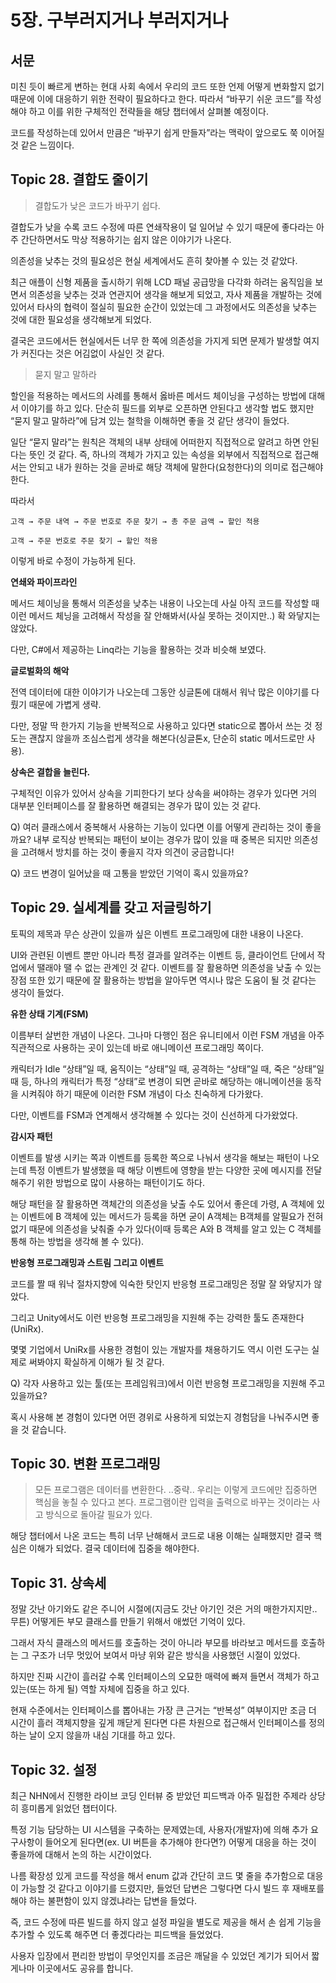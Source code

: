 # 5장. 구부러지거나 부러지거나

## 서문

미친 듯이 빠르게 변하는 현대 사회 속에서 우리의 코드 또한 언제 어떻게 변화할지 없기 때문에 이에 대응하기 위한 전략이 필요하다고 한다. 따라서 “바꾸기 쉬운 코드”를 작성해야 하고 이를 위한 구체적인 전략들을 해당 챕터에서 살펴볼 예정이다. 

코드를 작성하는데 있어서 만큼은 “바꾸기 쉽게 만들자”라는 맥락이 앞으로도 쭉 이어질 것 같은 느낌이다.

## Topic 28. 결합도 줄이기

> 결합도가 낮은 코드가 바꾸기 쉽다.
> 

결합도가 낮을 수록 코드 수정에 따른 연쇄작용이 덜 일어날 수 있기 때문에 좋다라는 아주 간단하면서도 막상 적용하기는 쉽지 않은 이야기가 나온다.

의존성을 낮추는 것의 필요성은 현실 세계에서도 흔히 찾아볼 수 있는 것 같았다.

최근 애플이 신형 제품을 출시하기 위해 LCD 패널 공급망을 다각화 하려는 움직임을 보면서 의존성을 낮추는 것과 연관지어 생각을 해보게 되었고, 자사 제품을 개발하는 것에 있어서 타사의 협력이 절실히 필요한 순간이 있었는데 그 과정에서도 의존성을 낮추는 것에 대한 필요성을 생각해보게 되었다.

결국은 코드에서든 현실에서든 너무 한 쪽에 의존성을 가지게 되면 문제가 발생할 여지가 커진다는 것은 어김없이 사실인 것 같다. 

> 묻지 말고 말하라
> 

할인을 적용하는 메서드의 사례를 통해서 옳바른 메서드 체이닝을 구성하는 방법에 대해서 이야기를 하고 있다. 단순히 필드를 외부로 오픈하면 안된다고 생각할 법도 했지만 “묻지 말고 말하라”에 담겨 있는 철학을 이해하면 좋을 것 같단 생각이 들었다.

일단 “묻지 말라”는 원칙은 객체의 내부 상태에 어떠한지 직접적으로 알려고 하면 안된다는 뜻인 것 같다. 즉, 하나의 객체가 가지고 있는 속성을 외부에서 직접적으로 접근해서는 안되고 내가 원하는 것을 곧바로 해당 객체에 말한다(요청한다)의 의미로 접근해야 한다.

따라서 

```
고객 → 주문 내역 → 주문 번호로 주문 찾기 → 총 주문 금액 → 할인 적용
```

```
고객 → 주문 번호로 주문 찾기 → 할인 적용
```

이렇게 바로 수정이 가능하게 된다.

**연쇄와 파이프라인**

메서드 체이닝을 통해서 의존성을 낮추는 내용이 나오는데 사실 아직 코드를 작성할 때 이런 메서드 체닝을 고려해서 작성을 잘 안해봐서(사실 못하는 것이지만..) 확 와닿지는 않았다. 

다만, C#에서 제공하는 Linq라는 기능을 활용하는 것과 비슷해 보였다.

**글로벌화의 해악**

전역 데이터에 대한 이야기가 나오는데 그동안 싱글톤에 대해서 워낙 많은 이야기를 다뤘기 때문에 가볍게 생략.

다만, 정말 딱 한가지 기능을 반복적으로 사용하고 있다면 static으로 뽑아서 쓰는 것 정도는 괜찮지 않을까 조심스럽게 생각을 해본다(싱글톤x, 단순히 static 메서드로만 사용).

**상속은 결합을 늘린다.**

구체적인 이유가 있어서 상속을 기피한다기 보다 상속을 써야하는 경우가 있다면 거의 대부분 인터페이스를 잘 활용하면 해결되는 경우가 많이 있는 것 같다.

Q) 여러 클래스에서 중복해서 사용하는 기능이 있다면 이를 어떻게 관리하는 것이 좋을까요? 내부 로직상 반복되는 패턴이 보이는 경우가 많이 있을 때 중복은 되지만 의존성을 고려해서 방치를 하는 것이 좋을지 각자 의견이 궁금합니다!

Q) 코드 변경이 일어났을 때 고통을 받았던 기억이 혹시 있을까요?

## Topic 29. 실세계를 갖고 저글링하기

토픽의 제목과 무슨 상관이 있을까 싶은 이벤트 프로그래밍에 대한 내용이 나온다.

UI와 관련된 이벤트 뿐만 아니라 특정 결과를 알려주는 이벤트 등, 클라이언트 단에서 작업에서 땔래야 땔 수 없는 관계인 것 같다. 이벤트를 잘 활용하면 의존성을 낮출 수 있는 장점 또한 있기 때문에 잘 활용하는 방법을 알아두면 역시나 많은 도움이 될 것 같다는 생각이 들었다.

**유한 상태 기계(FSM)**

이름부터 살번한 개념이 나온다. 그나마 다행인 점은 유니티에서 이런 FSM 개념을 아주 직관적으로 사용하는 곳이 있는데 바로 애니메이션 프로그래밍 쪽이다.

캐릭터가 Idle “상태”일 때, 움직이는 “상태”일 때, 공격하는 “상태”일 때, 죽은 “상태”일 때 등, 하나의 캐릭터가 특정 “상태”로 변경이 되면 곧바로 해당하는 애니메이션을 동작을 시켜줘야 하기 때문에 이러한 FSM 개념이 다소 친숙하게 다가왔다. 

다만, 이벤트를 FSM과 연계해서 생각해볼 수 있다는 것이 신선하게 다가왔었다.

**감시자 패턴**

이벤트를 발생 시키는 쪽과 이벤트를 등록한 쪽으로 나눠서 생각을 해보는 패턴이 나오는데 특정 이벤트가 발생했을 때 해당 이벤트에 영향을 받는 다양한 곳에 메시지를 전달해주기 위한 방법으로 많이 사용하는 패턴이기도 하다.

해당 패턴을 잘 활용하면 객체간의 의존성을 낮출 수도 있어서 좋은데 가령, A 객체에 있는 이벤트에 B 객체에 있는 메서드가 등록을 하면 굳이 A객체는 B객체를 알필요가 전혀 없기 때문에 의존성을 낮춰줄 수가 있다(이때 등록은 A와 B 객체를 알고 있는 C 객체를 통해 하는 방법을 생각해 볼 수 있다).

**반응형 프로그래밍과 스트림 그리고 이벤트**

코드를 짤 때 워낙 절차지향에 익숙한 탓인지 반응형 프로그래밍은 정말 잘 와닿지가 않았다. 

그리고 Unity에서도 이런 반응형 프로그래밍을 지원해 주는 강력한 툴도 존재한다(UniRx).

몇몇 기업에서 UniRx를 사용한 경험이 있는 개발자를 채용하기도 역시 이런 도구는 실제로 써봐야지 확실하게 이해가 될 것 같다.

Q) 각자 사용하고 있는 툴(또는 프레임워크)에서 이런 반응형 프로그래밍을 지원해 주고 있을까요? 

혹시 사용해 본 경험이 있다면 어떤 경위로 사용하게 되었는지 경험담을 나눠주시면 좋을 것 같습니다.

## Topic 30. 변환 프로그래밍

> 모든 프로그램은 데이터를 변환한다. ..중략.. 우리는 이렇게 코드에만 집중하면 핵심을 놓칠 수 있다고 본다. 프로그램이란 입력을 출력으로 바꾸는 것이라는 사고 방식으로 돌아갈 필요가 있다.
> 

해당 챕터에서 나온 코드는 특히 너무 난해해서 코드로 내용 이해는 실패했지만 결국 핵심은 이해가 되었다. 결국 데이터에 집중을 해야한다.

## Topic 31. 상속세

정말 갓난 아기와도 같은 주니어 시절에(지금도 갓난 아기인 것은 거의 매한가지지만.. 무튼) 어떻게든 부모 클래스를 만들기 위해서 애썼던 기억이 있다. 

그래서 자식 클래스의 메서드를 호출하는 것이 아니라 부모를 바라보고 메서드를 호출하는 그 구조가 너무 멋있어 보여서 마냥 위와 같은 방식을 사용했던 시절이 있었다. 

하지만 진짜 시간이 흘러갈 수록 인터페이스의 오묘한 매력에 빠져 들면서 객체가 하고 있는(또는 하게 될) 역할 자체에 집중을 하고 있다. 

현재 수준에서는 인터페이스를 뽑아내는 가장 큰 근거는 “반복성” 여부이지만 조금 더 시간이 흘러 객체지향을 깊게 깨닫게 된다면 다른 차원으로 접근해서 인터페이스를 정의하는 날이 오지 않을까 내심 기대를 하고 있다.

## Topic 32. 설정

최근 NHN에서 진행한 라이브 코딩 인터뷰 중 받았던 피드백과 아주 밀접한 주제라 상당히 흥미롭게 읽었던 챕터이다.

특정 기능 담당하는 UI 시스템을 구축하는 문제였는데, 사용자(개발자)에 의해 추가 요구사항이 들어오게 된다면(ex. UI 버튼을 추가해야 한다면?) 어떻게 대응을 하는 것이 좋을까에 대해서 논의 하는 시간이었다.

나름 확장성 있게 코드를 작성을 해서 enum 값과 간단히 코드 몇 줄을 추가함으로 대응이 가능할 것 같다고 이야기를 드렸지만, 들었던 답변은 그렇다면 다시 빌드 후 재배포를 해야 하는 불편함이 있지 않겠냐라는 답변을 들었다.

즉, 코드 수정에 따른 빌드를 하지 않고 설정 파일을 별도로 제공을 해서 손 쉽게 기능을 추가할 수 있도록 해주면 더 좋겠다라는 피드백을 들었었다.

사용자 입장에서 편리한 방법이 무엇인지를 조금은 깨달을 수 있었던 계기가 되어서 짧게나마 이곳에서도 공유를 합니다.